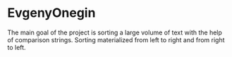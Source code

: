 # EvgenyOnegin
The main goal of the project is sorting a large volume of text with the help of comparison strings. Sorting materialized from left to right and from right to left. 
